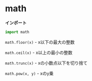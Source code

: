 # math

**インポート**
```py
import math
```

`math.floor(x)` - x以下の最大の整数

`math.ceil(x)` - x以上の最小の整数

`math.trunc(x)` - xの小数点以下を切り捨て

`math.pow(x, y)` - xのy乗

